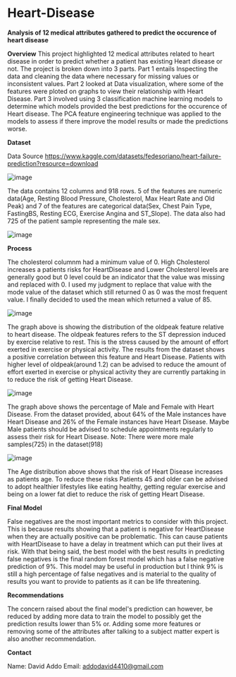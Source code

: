 # Heart-Disease

**Analysis of 12 medical attributes gathered to predict the occurence of heart disease**

**Overview**
This project highlighted 12 medical attributes related to heart disease in order to predict whether a patient has existing Heart disease or not. The project is broken down into 3 parts. Part 1 entails Inspecting the data and cleaning the data where necessary for missing values or inconsistent values. Part 2 looked at Data visualization, where some of the features were ploted on graphs to view their relationship with Heart Disease. Part 3 involved using 3 classification machine learning models to determine which models provided the best predictions for the occurence of Heart disease. The PCA feature engineering technique was applied to the models to assess if there improve the model results or made the predictions worse. 


**Dataset**

Data Source
https://www.kaggle.com/datasets/fedesoriano/heart-failure-prediction?resource=download

![image](https://user-images.githubusercontent.com/103012497/186909051-55ee01c3-4937-4654-b7dd-e8ac9c54d402.png)

The data contains 12 columns and 918 rows. 5 of the features are numeric data(Age, Resting Blood Pressure, Cholesterol, Max Heart Rate and Old Peak) and 7 of the features are categorical data(Sex, Chest Pain Type, FastingBS, Resting ECG, Exercise Angina and ST_Slope). The data also had 725 of the patient sample representing the male sex.

![image](https://user-images.githubusercontent.com/103012497/186911796-c67b2242-f222-47da-99d4-f8638b28177c.png)

**Process**

The cholesterol columnm had a minimum value of 0. High Cholesterol increases a patients risks for HeartDisease and Lower Cholesterol levels are generally good but 0 level could be an indicator that the value was missing and replaced with 0. I used my judgment to replace that value with the mode value of the dataset which still returned 0 as 0 was the most frequent value. I finally decided to used the mean which returned a value of 85.



![image](https://user-images.githubusercontent.com/103012497/186914712-472a3161-7ed7-44b3-9f88-575b94f4c313.png)

The graph above is showing the distribution of the oldpeak feature relative to heart disease. The oldpeak features refers to the ST depression induced by exercise relative to rest. This is the stress caused by the amount of effort exerted in exercise or physical activity. The results from the dataset shows a positive correlation between this feature and Heart Disease. Patients with higher level of oldpeak(around 1.2) can be advised to reduce the amount of effort exerted in exercise or physical activity they are currently partaking in to reduce the risk of getting Heart Disease.


![image](https://user-images.githubusercontent.com/103012497/186916068-830f7112-43cd-44c3-b3fa-b2f6e12d21ec.png)

The graph above shows the percentage of Male and Female with Heart Disease. From the dataset provided, about 64% of the Male instances have Heart Disease and 26% of the Female instances have Heart Disease. Maybe Male patients should be advised to schedule appointments regularly to assess their risk for Heart Disease. Note: There were more male samples(725) in the dataset(918)


![image](https://user-images.githubusercontent.com/103012497/186916488-6a76ca5f-7360-4dca-80b6-10dc45c422fe.png)

The Age distribution above shows that the risk of Heart Disease increases as patients age. To reduce these risks Patients 45 and older can be advised to adopt healthier lifestyles like eating healthy, getting regular exercise and being on a lower fat diet to reduce the risk of getting Heart Disease.



**Final Model**

False negatives are the most important metrics to consider with this project. This is because results showing that a patient is negative for HeartDisease when they are actually positive can be problematic. This can cause patients with HeartDisease to have a delay in treatment which can put their lives at risk. With that being said, the best model with the best results in predicting false negatives is the final random forest model which has a false negative prediction of 9%. This model may be useful in production but I think 9% is still a high percentage of false negatives and is material to the quality of results you want to provide to patients as it can be life threatening.


**Recommendations**

The concern raised about the final model's prediction can however, be reduced by adding more data to train the model to possibly get the prediction results lower than 5% or. Adding some more features or removing some of the attributes after talking to a subject matter expert is also another recommendation.

**Contact**

Name: David Addo
Email: [addodavid4410@gmail.com](url)
